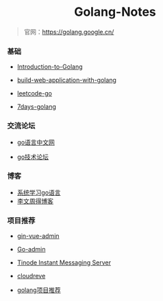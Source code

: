 <h1 align="center">Golang-Notes</h1>

> 官网：https://golang.google.cn/

### 基础

- [Introduction-to-Golang](https://github.com/0voice/Introduction-to-Golang)
- [build-web-application-with-golang](https://github.com/astaxie/build-web-application-with-golang)



- [leetcode-go](https://github.com/halfrost/LeetCode-Go)
- [7days-golang](https://github.com/geektutu/7days-golang)



### 交流论坛

- [go语言中文网](https://studygolang.com/)

- [go技术论坛](https://learnku.com/go)



### 博客

- [系统学习go语言](https://www.zhihu.com/question/30461290/answer/210414739)
- [李文周得博客](https://www.liwenzhou.com/posts/Go/go_menu/)



### 项目推荐

- [gin-vue-admin](https://github.com/flipped-aurora/gin-vue-admin)

- [Go-admin](https://github.com/go-admin-team/go-admin)

- [Tinode Instant Messaging Server](https://github.com/tinode/chat)

- [cloudreve](https://github.com/cloudreve/Cloudreve)

- [golang项目推荐](https://www.zhihu.com/question/478271918/answer/2544900683)
